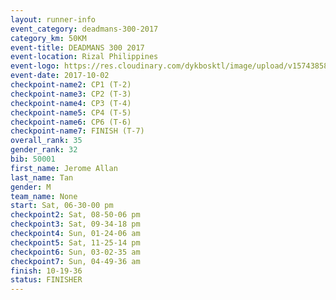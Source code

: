 ```yaml
---
layout: runner-info 
event_category: deadmans-300-2017 
category_km: 50KM 
event-title: DEADMANS 300 2017 
event-location: Rizal Philippines 
event-logo: https://res.cloudinary.com/dykbosktl/image/upload/v1574385898/Logo/2017-DM300-Logo_ljecaw.jpg 
event-date: 2017-10-02 
checkpoint-name2: CP1 (T-2) 
checkpoint-name3: CP2 (T-3) 
checkpoint-name4: CP3 (T-4) 
checkpoint-name5: CP4 (T-5) 
checkpoint-name6: CP6 (T-6) 
checkpoint-name7: FINISH (T-7) 
overall_rank: 35
gender_rank: 32
bib: 50001
first_name: Jerome Allan
last_name: Tan
gender: M
team_name: None
start: Sat, 06-30-00 pm
checkpoint2: Sat, 08-50-06 pm
checkpoint3: Sat, 09-34-18 pm
checkpoint4: Sun, 01-24-06 am
checkpoint5: Sat, 11-25-14 pm
checkpoint6: Sun, 03-02-35 am
checkpoint7: Sun, 04-49-36 am
finish: 10-19-36
status: FINISHER
---
```

